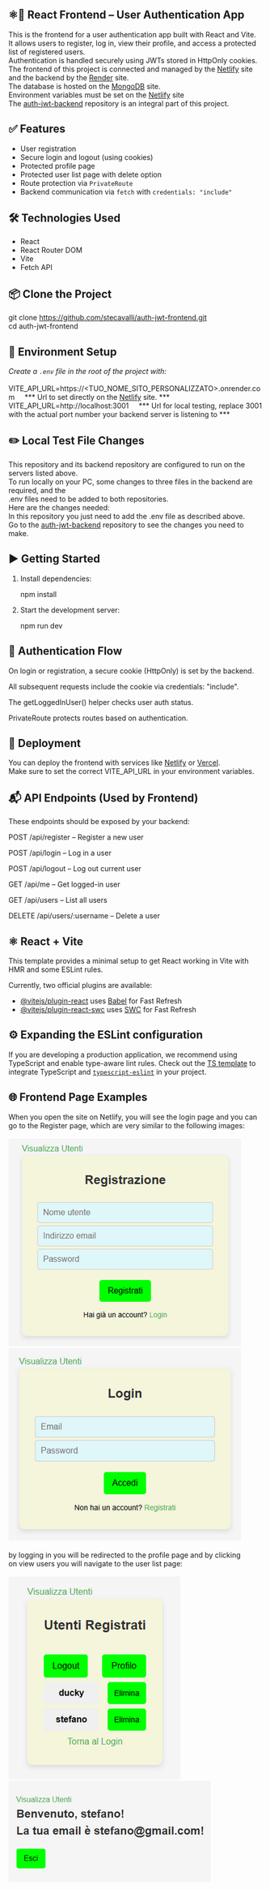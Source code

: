 ## ⚛️🔐 React Frontend – User Authentication App

This is the frontend for a user authentication app built with React and Vite. 
<br>
It allows users to register, log in, view their profile, and access a protected 
<br>
list of registered users. 
<br>
Authentication is handled securely using JWTs stored in HttpOnly cookies.
<br>
The frontend of this project is connected and managed by the [Netlify](https://www.netlify.com/) site
<br>
and the backend by the [Render](https://www.render.com/) site. 
<br>
The database is hosted on the [MongoDB](https://www.mongodb.com/) site. 
<br>
Environment variables must be set on the [Netlify](https://www.netlify.com/) site
<br>
The [auth-jwt-backend](https://github.com/stecavalli/auth-jwt-backend) repository is an integral part of this project.

## ✅ Features

- User registration
- Secure login and logout (using cookies)
- Protected profile page
- Protected user list page with delete option
- Route protection via `PrivateRoute`
- Backend communication via `fetch` with `credentials: "include"`

## 🛠️ Technologies Used

- React
- React Router DOM
- Vite
- Fetch API

## 📦 Clone the Project

git clone https://github.com/stecavalli/auth-jwt-frontend.git
<br>
cd auth-jwt-frontend

## 🔧 Environment Setup

<i>Create a `.env` file in the root of the project with:</i>
<br><br>
VITE_API_URL=https://<TUO_NOME_SITO_PERSONALIZZATO>.onrender.com  &nbsp;&nbsp;&nbsp;&nbsp;*** Url to set directly on the [Netlify](https://www.netlify.com/) site. ***
<br>
VITE_API_URL=http://localhost:3001  &nbsp;&nbsp;&nbsp;&nbsp;*** Url for local testing, replace 3001 with the actual port number your backend server is listening to ***

## ✏️ Local Test File Changes
This repository and its backend repository are configured to run on the servers listed above. 
<br>
To run locally on your PC, some changes to three files in the backend are required, and the 
<br>
.env files need to be added to both repositories. 
<br>
Here are the changes needed:
<br>
In this repository you just need to add the .env file as described above.
<br>
Go to the [auth-jwt-backend](https://github.com/stecavalli/auth-jwt-backend) repository to see the changes you need to make.

## ▶️ Getting Started

1. Install dependencies:

   npm install

2. Start the development server:

   npm run dev

## 🔐 Authentication Flow
On login or registration, a secure cookie (HttpOnly) is set by the backend.

All subsequent requests include the cookie via credentials: "include".

The getLoggedInUser() helper checks user auth status.

PrivateRoute protects routes based on authentication.

## 🚀 Deployment
You can deploy the frontend with services like [Netlify](https://www.netlify.com/) or [Vercel](https://vercel.com). 
<br>
Make sure to set the correct VITE_API_URL in your environment variables.

## 📬 API Endpoints (Used by Frontend)
These endpoints should be exposed by your backend:

POST /api/register – Register a new user

POST /api/login – Log in a user

POST /api/logout – Log out current user

GET /api/me – Get logged-in user

GET /api/users – List all users

DELETE /api/users/:username – Delete a user

## ⚛️ React + Vite

This template provides a minimal setup to get React working in Vite with HMR and some ESLint rules.

Currently, two official plugins are available:

- [@vitejs/plugin-react](https://github.com/vitejs/vite-plugin-react/blob/main/packages/plugin-react/README.md) uses [Babel](https://babeljs.io/) for Fast Refresh
- [@vitejs/plugin-react-swc](https://github.com/vitejs/vite-plugin-react-swc) uses [SWC](https://swc.rs/) for Fast Refresh

## ⚙️ Expanding the ESLint configuration

If you are developing a production application, we recommend using TypeScript and enable type-aware lint rules. 
Check out the [TS template](https://github.com/vitejs/vite/tree/main/packages/create-vite/template-react-ts) 
to integrate TypeScript and [`typescript-eslint`](https://typescript-eslint.io) in your project.

## 🌐 Frontend Page Examples

When you open the site on Netlify, you will see the login page and you can
<br>
go to the Register page, which are very similar to the following images:
<br><br>
![Frontend Register](src/images/registrazione.png)
![Frontend Login](src/images/login.png)
<br><br>
by logging in you will be redirected to the profile page and by clicking 
<br>
on view users you will navigate to the user list page:
<br><br>
![Frontend Users List](src/images/listautenti.png)
![Frontend Profile](src/images/profilo.png)
